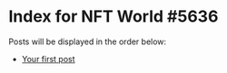 # Index for NFT World #5636
Posts will be displayed in the order below:

- [Your first post](./001-first.md)

